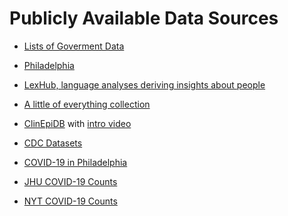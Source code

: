 Publicly Available Data Sources
============


- [Lists of Goverment Data](http://www.data.gov/open-gov/)

- [Philadelphia](https://www.opendataphilly.org/)

- [LexHub, language analyses deriving insights about people](http://lexhub.org/data_sets.html)

- [A little of everything collection](https://github.com/caesar0301/awesome-public-datasets/blob/master/README.rst)

- [ClinEpiDB](https://clinepidb.org/ce/app) with [intro video](https://www.youtube.com/watch?v=wkA7A-znMVk) 

- [CDC Datasets](http://www.cdc.gov/nchs/data_access/ftp_data.htm)

- [COVID-19 in Philadelphia](https://www.phila.gov/programs/coronavirus-disease-2019-covid-19/testing-and-data/)

- [JHU COVID-19 Counts](https://github.com/CSSEGISandData/COVID-19)

- [NYT COVID-19 Counts](https://github.com/nytimes/covid-19-data)



